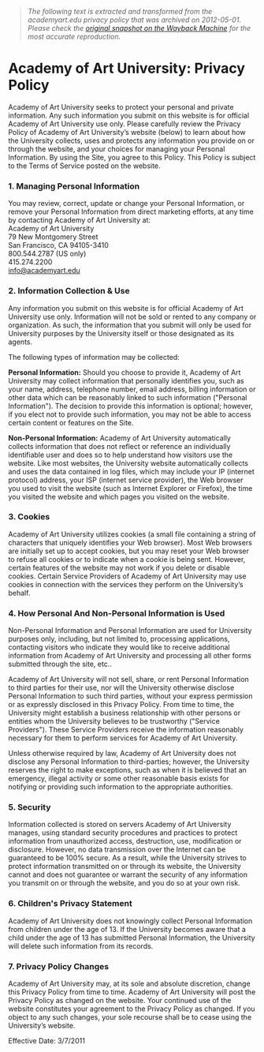 > *The following text is extracted and transformed from the academyart.edu privacy policy that was archived on 2012-05-01. Please check the [original snapshot on the Wayback Machine](https://web.archive.org/web/20120501194656id_/http%3A//www.academyart.edu/privacy_policy.html) for the most accurate reproduction.*

# Academy of Art University: Privacy Policy

Academy of Art University seeks to protect your personal and private information. Any such information you submit on this website is for official Academy of Art University use only. Please carefully review the Privacy Policy of Academy of Art University’s website (below) to learn about how the University collects, uses and protects any information you provide on or through the website, and your choices for managing your Personal Information. By using the Site, you agree to this Policy. This Policy is subject to the Terms of Service posted on the website.

### 1\. Managing Personal Information

You may review, correct, update or change your Personal Information, or remove your Personal Information from direct marketing efforts, at any time by contacting Academy of Art University at:  
Academy of Art University  
79 New Montgomery Street  
San Francisco, CA 94105-3410  
800.544.2787 (US only)  
415.274.2200  
info@academyart.edu

### 2\. Information Collection & Use

Any information you submit on this website is for official Academy of Art University use only. Information will not be sold or rented to any company or organization. As such, the information that you submit will only be used for University purposes by the University itself or those designated as its agents.

The following types of information may be collected:

**Personal Information:** Should you choose to provide it, Academy of Art University may collect information that personally identifies you, such as your name, address, telephone number, email address, billing information or other data which can be reasonably linked to such information ("Personal Information"). The decision to provide this information is optional; however, if you elect not to provide such information, you may not be able to access certain content or features on the Site.

**Non-Personal Information:** Academy of Art University automatically collects information that does not reflect or reference an individually identifiable user and does so to help understand how visitors use the website. Like most websites, the University website automatically collects and uses the data contained in log files, which may include your IP (internet protocol) address, your ISP (internet service provider), the Web browser you used to visit the website (such as Internet Explorer or Firefox), the time you visited the website and which pages you visited on the website.

### 3\. Cookies

Academy of Art University utilizes cookies (a small file containing a string of characters that uniquely identifies your Web browser). Most Web browsers are initially set up to accept cookies, but you may reset your Web browser to refuse all cookies or to indicate when a cookie is being sent. However, certain features of the website may not work if you delete or disable cookies. Certain Service Providers of Academy of Art University may use cookies in connection with the services they perform on the University’s behalf.

### 4\. How Personal And Non-Personal Information is Used

Non-Personal Information and Personal Information are used for University purposes only, including, but not limited to, processing applications, contacting visitors who indicate they would like to receive additional information from Academy of Art University and processing all other forms submitted through the site, etc..

Academy of Art University will not sell, share, or rent Personal Information to third parties for their use, nor will the University otherwise disclose Personal Information to such third parties, without your express permission or as expressly disclosed in this Privacy Policy. From time to time, the University might establish a business relationship with other persons or entities whom the University believes to be trustworthy ("Service Providers"). These Service Providers receive the information reasonably necessary for them to perform services for Academy of Art University.

Unless otherwise required by law, Academy of Art University does not disclose any Personal Information to third-parties; however, the University reserves the right to make exceptions, such as when it is believed that an emergency, illegal activity or some other reasonable basis exists for notifying or providing such information to the appropriate authorities.

### 5\. Security

Information collected is stored on servers Academy of Art University manages, using standard security procedures and practices to protect information from unauthorized access, destruction, use, modification or disclosure. However, no data transmission over the Internet can be guaranteed to be 100% secure. As a result, while the University strives to protect information transmitted on or through its website, the University cannot and does not guarantee or warrant the security of any information you transmit on or through the website, and you do so at your own risk.

### 6\. Children's Privacy Statement

Academy of Art University does not knowingly collect Personal Information from children under the age of 13. If the University becomes aware that a child under the age of 13 has submitted Personal Information, the University will delete such information from its records.

### 7\. Privacy Policy Changes

Academy of Art University may, at its sole and absolute discretion, change this Privacy Policy from time to time. Academy of Art University will post the Privacy Policy as changed on the website. Your continued use of the website constitutes your agreement to the Privacy Policy as changed. If you object to any such changes, your sole recourse shall be to cease using the University’s website.

Effective Date: 3/7/2011
